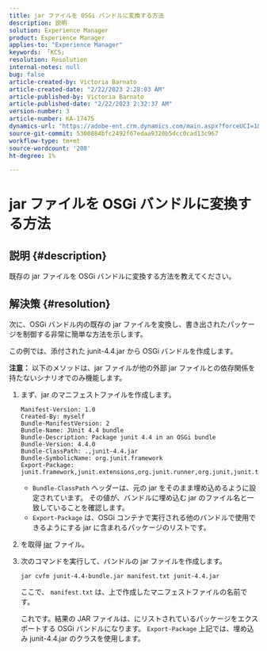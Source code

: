 ```yaml
---
title: jar ファイルを OSGi バンドルに変換する方法
description: 説明
solution: Experience Manager
product: Experience Manager
applies-to: "Experience Manager"
keywords: 「KCS」
resolution: Resolution
internal-notes: null
bug: false
article-created-by: Victoria Barnato
article-created-date: "2/22/2023 2:28:03 AM"
article-published-by: Victoria Barnato
article-published-date: "2/22/2023 2:32:37 AM"
version-number: 3
article-number: KA-17475
dynamics-url: "https://adobe-ent.crm.dynamics.com/main.aspx?forceUCI=1&pagetype=entityrecord&etn=knowledgearticle&id=2be0e482-58b2-ed11-83fe-6045bd006b3d"
source-git-commit: 5300884bfc2492f67edaa9320b5dcc0cad13c967
workflow-type: tm+mt
source-wordcount: '208'
ht-degree: 1%

---
```


# jar ファイルを OSGi バンドルに変換する方法

## 説明 {#description}


既存の jar ファイルを OSGi バンドルに変換する方法を教えてください。


## 解決策 {#resolution}


次に、OSGi バンドル内の既存の jar ファイルを変換し、書き出されたパッケージを制御する非常に簡単な方法を示します。

この例では、添付された junit-4.4.jar から OSGi バンドルを作成します。

<b>注意：</b> 以下のメソッドは、jar ファイルが他の外部 jar ファイルとの依存関係を持たないシナリオでのみ機能します。



1. まず、jar のマニフェストファイルを作成します。

   ```
   Manifest-Version: 1.0
   Created-By: myself
   Bundle-ManifestVersion: 2
   Bundle-Name: JUnit 4.4 bundle
   Bundle-Description: Package junit 4.4 in an OSGi bundle
   Bundle-Version: 4.4.0
   Bundle-ClassPath: .,junit-4.4.jar
   Bundle-SymbolicName: org.junit.framework
   Export-Package: junit.framework,junit.extensions,org.junit.runner,org.junit,junit.textui
   ```

   - `Bundle-ClassPath` ヘッダーは、元の jar をそのまま埋め込めるように設定されています。 その値が、バンドルに埋め込む jar のファイル名と一致していることを確認します。
   - `Export-Package` は、OSGi コンテナで実行される他のバンドルで使用できるようにする jar に含まれるパッケージのリストです。
2. を取得 [jar](https://repo1.maven.org/maven2/junit/junit/4.4/junit-4.4.jar) ファイル。
3. 次のコマンドを実行して、バンドルの jar ファイルを作成します。


   ```
   jar cvfm junit-4.4-bundle.jar manifest.txt junit-4.4.jar
   ```



   ここで、 `manifest.txt` は、上で作成したマニフェストファイルの名前です。



   これです。結果の JAR ファイルは、にリストされているパッケージをエクスポートする OSGi バンドルになります。 `Export-Package` 上記では、埋め込み junit-4.4.jar のクラスを使用します。


